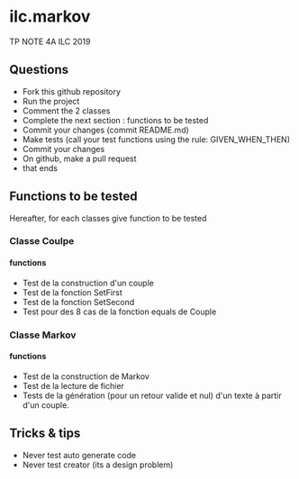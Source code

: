 # ilc.markov
TP NOTE 4A ILC 2019

## Questions
- Fork this github repository
- Run the project
- Comment the 2 classes
- Complete the next section : functions to be tested
- Commit your changes (commit README.md)
- Make tests (call your test functions using the rule: GIVEN_WHEN_THEN) 
- Commit your changes
- On github, make a pull request 
- that ends

## Functions to be tested
Hereafter, for each classes give function to be tested 

### Classe Coulpe
#### functions
- Test de la construction d'un couple
- Test de la fonction SetFirst
- Test de la fonction SetSecond
- Test pour des 8 cas de la fonction equals de Couple

### Classe Markov
#### functions
- Test de la construction de Markov
- Test de la lecture de fichier
- Tests de la génération (pour un retour valide et nul) d'un texte à partir d'un couple.

## Tricks & tips

- Never test auto generate code
- Never test creator (its a design problem)
